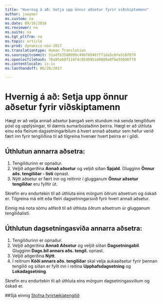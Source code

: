 ```yaml
---
title: "Hvernig á að: Setja upp önnur aðsetur fyrir viðskiptamenn"
author: jswymer
ms.custom: na
ms.date: 09/16/2016
ms.reviewer: na
ms.suite: na
ms.tgt_pltfrm: na
ms.topic: article
ms-prod: dynamics-nav-2017
ms.translationtype: Human Translation
ms.sourcegitcommit: 51adfb3588099c496f0946ff71da5c6fe518f070
ms.openlocfilehash: 76a95ab9f114f4c854995a49089a0fbe55b96ff9
ms.contentlocale: is-is
ms.lasthandoff: 06/26/2017

---
```

# <a name="how-to-set-up-alternative-addresses-for-contacts"></a>Hvernig á að: Setja upp önnur aðsetur fyrir viðskiptamenn
Hægt er að velja annað aðsetur þangað sem stundum má senda tengiliðum póst og upplýsingar, til dæmis sumarbústaðinn þeirra. Hægt er að úthluta einu eða fleirum dagsetningarbilum á hvert annað aðsetur sem hefur verið fært inn fyrir tengiliðina til að tilgreina hvenær hvert þeirra er í gildi.

## <a name="to-assign-an-alternative-address"></a>Úthlutun annarra aðsetra:
1. Tengiliðurinn er opnaður.
2. Veljið aðgerðina **Annað aðsetur** og veljið síðan **Spjald**. Glugginn **Önnur aðs. tengiliðar - listi** opnast.
3. Nýtt aðsetur er fært inn og reitirnir í glugganum **Önnur aðsetur tengiliðar** eru fylltir út.

Skrefin eru endurtekin til að úthluta eins mörgum öðrum aðsetrum og óskað er. Tilgreina má eitt eða fleiri dagsetningarsvið fyrir hvert annað aðsetur.

Einnig má nota sömu aðferð til að úthluta öðrum aðsetrum úr glugganum tengiliðalisti.

## <a name="to-assign-an-alternative-address-date-range"></a>Úthlutun dagsetningasviða annarra aðsetra:
1. Tengiliðurinn er opnaður.
2. Veljið aðgerðina **Annað Aðsetur** og veljið síðan **Dagsetningabil**. Glugginn **Dags.bil annars aðs. tengil.** opnast.
3. Veljið aðgerðina **Nýtt**.
4. Í reitnum **Kóði annars aðs. tengiliðar** skal velja aukaaðsetur fyrir þennan tengilið og síðan er fyllt inn í reitina **Upphafsdagsetning** og **Lokadagsetning**.

Skrefin eru endurtekin til að úthluta eins mörgum dagsetningasviðum og óskað er.

##<a name="see-also"></a>Sjá einnig
[Stofna fyrirtækjatengilið](marketing-create-contact-companies.md)

